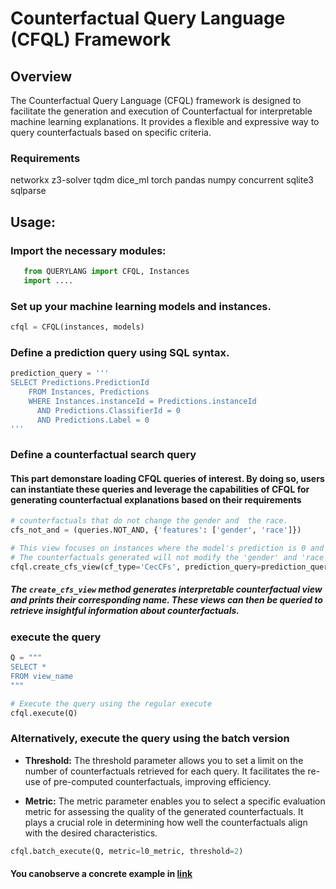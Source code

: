 # Counterfactual Query Language (CFQL) Framework

## Overview

The Counterfactual Query Language (CFQL) framework is designed to facilitate the generation and execution of Counterfactual  for interpretable machine learning explanations. It provides a flexible and expressive way to query counterfactuals based on specific criteria.

### Requirements 
networkx
z3-solver
tqdm
dice_ml
torch
pandas
numpy
concurrent
sqlite3
sqlparse

## Usage:

### Import the necessary modules:
```python
   from QUERYLANG import CFQL, Instances
   import ....
```
### Set up your machine learning models and instances.

```python
cfql = CFQL(instances, models)
```

### Define a prediction query using SQL syntax.
```python
prediction_query = '''
SELECT Predictions.PredictionId 
    FROM Instances, Predictions
    WHERE Instances.instanceId = Predictions.instanceId
      AND Predictions.ClassifierId = 0
      AND Predictions.Label = 0
'''
```

### Define a counterfactual search query 
#### This part demonstare loading CFQL queries of interest. By doing so, users can instantiate these queries and leverage the capabilities of CFQL for generating counterfactual explanations based on their requirements


```python
# counterfactuals that do not change the gender and  the race.
cfs_not_and = (queries.NOT_AND, {'features': ['gender', 'race']})

# This view focuses on instances where the model's prediction is 0 and the classifier ID is 0.
# The counterfactuals generated will not modify the 'gender' and 'race' features.
cfql.create_cfs_view(cf_type='CecCFs', prediction_query=prediction_query, cfs_query=cfs_not_and)
```

##### The `create_cfs_view` method generates interpretable counterfactual view and prints their corresponding name. These views can then be queried to retrieve insightful information about counterfactuals.

### execute the query

```python
Q = """ 
SELECT * 
FROM view_name
"""

# Execute the query using the regular execute
cfql.execute(Q)
```


### Alternatively, execute the query using the batch version

- **Threshold:** The threshold parameter allows you to set a limit on the number of counterfactuals retrieved for each query. It facilitates the re-use of pre-computed counterfactuals, improving efficiency.

- **Metric:** The metric parameter enables you to select a specific evaluation metric for assessing the quality of the generated counterfactuals. It plays a crucial role in determining how well the counterfactuals align with the desired characteristics.

```python
cfql.batch_execute(Q, metric=l0_metric, threshold=2)
```

#### You canobserve a concrete example in [link]([https://github.com](https://github.com/idanme45/CFDB/blob/main/Eample%20Adult%20Income%20dataset.ipynb)https://github.com/idanme45/CFDB/blob/main/Eample%20Adult%20Income%20dataset.ipynb)

